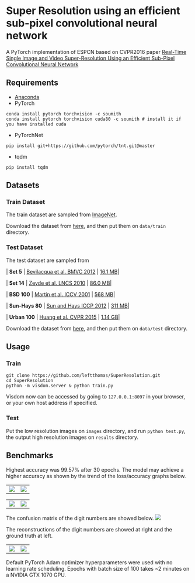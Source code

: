 # Super Resolution using an efficient sub-pixel convolutional neural network
A PyTorch implementation of ESPCN based on CVPR2016 paper [Real-Time Single Image and Video Super-Resolution Using an Efficient Sub-Pixel Convolutional Neural Network](https://arxiv.org/abs/1609.05158)

## Requirements
- [Anaconda](https://www.anaconda.com/download/)
- PyTorch
```
conda install pytorch torchvision -c soumith
conda install pytorch torchvision cuda80 -c soumith # install it if you have installed cuda
```
- PyTorchNet
```
pip install git+https://github.com/pytorch/tnt.git@master
```
- tqdm
```
pip install tqdm
```

## Datasets

### Train Dataset
The train dataset are sampled from [ImageNet](http://www.image-net.org).

Download the dataset from [here](), and then put them on `data/train` directory.
 
### Test Dataset
The test dataset are sampled from 

| **Set 5** |  [Bevilacqua et al. BMVC 2012](http://people.rennes.inria.fr/Aline.Roumy/results/SR_BMVC12.html)  | [16.1 MB](https://uofi.box.com/shared/static/kfahv87nfe8ax910l85dksyl2q212voc.zip)|

| **Set 14** |  [Zeyde et al. LNCS 2010](https://sites.google.com/site/romanzeyde/research-interests)  | [86.0 MB](https://uofi.box.com/shared/static/igsnfieh4lz68l926l8xbklwsnnk8we9.zip)|

| **BSD 100** | [Martin et al. ICCV 2001](https://www.eecs.berkeley.edu/Research/Projects/CS/vision/bsds/) | [568 MB](https://uofi.box.com/shared/static/qgctsplb8txrksm9to9x01zfa4m61ngq.zip)|

| **Sun-Hays 80** | [Sun and Hays ICCP 2012](http://cs.brown.edu/~lbsun/SRproj2012/SR_iccp2012.html) | [311 MB](https://uofi.box.com/shared/static/rirohj4773jl7ef752r330rtqw23djt8.zip)|

| **Urban 100** | [Huang et al. CVPR 2015](https://sites.google.com/site/jbhuang0604/publications/struct_sr)  | [ 1.14 GB](https://uofi.box.com/shared/static/65upg43jjd0a4cwsiqgl6o6ixube6klm.zip)|

Download the dataset from [here](), and then put them on `data/test` directory.

## Usage

### Train

```
git clone https://github.com/leftthomas/SuperResolution.git
cd SuperResolution
python -m visdom.server & python train.py
```
Visdom now can be accessed by going to `127.0.0.1:8097` in your browser, or your own host address if specified.

### Test
Put the low resolution images on `images` directory, and run `python test.py`,
the output high resolution images on `results` directory.

## Benchmarks
Highest accuracy was 99.57% after 30 epochs. The model may achieve a higher accuracy as shown by the trend of the loss/accuracy graphs below.
<table>
  <tr>
    <td>
     <img src="results/train_loss.png"/>
    </td>
    <td>
     <img src="results/test_loss.png"/>
    </td>
  </tr>
</table>
<table>
  <tr>
    <td>
     <img src="results/train_acc.png"/>
    </td>
    <td>
     <img src="results/test_acc.png"/>
    </td>
  </tr>
</table>

The confusion matrix of the digit numbers are showed below.
<img src="results/confusion_matrix.png"/>

The reconstructions of the digit numbers are showed at right and the ground truth at left.
<table>
  <tr>
    <td>
     <img src="results/ground_truth.jpg"/>
    </td>
    <td>
     <img src="results/reconstruction.jpg"/>
    </td>
  </tr>
</table>

Default PyTorch Adam optimizer hyperparameters were used with no learning rate scheduling. Epochs with batch size of 100 takes ~2 minutes on a NVIDIA GTX 1070 GPU. 

